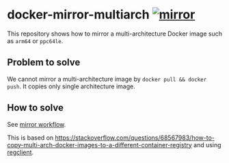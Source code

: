 # docker-mirror-multiarch [![mirror](https://github.com/int128/docker-mirror-multiarch/actions/workflows/mirror.yaml/badge.svg)](https://github.com/int128/docker-mirror-multiarch/actions/workflows/mirror.yaml)

This repository shows how to mirror a multi-architecture Docker image such as `arm64` or `ppc64le`.

## Problem to solve

We cannot mirror a multi-architecture image by `docker pull && docker push`.
It copies only single architecture image.

## How to solve

See [mirror workflow](.github/workflows/mirror.yaml).

This is based on https://stackoverflow.com/questions/68567983/how-to-copy-multi-arch-docker-images-to-a-different-container-registry and using [regclient](https://github.com/regclient/regclient).
